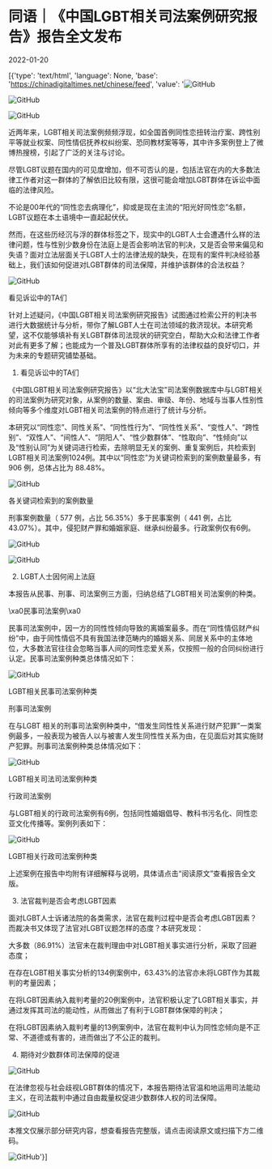 # 同语｜《中国LGBT相关司法案例研究报告》报告全文发布

2022-01-20

[{'type': 'text/html', 'language': None, 'base': 'https://chinadigitaltimes.net/chinese/feed', 'value': '![GitHub](https://chinadigitaltimes.net/chinese/files/2022/01/post-675987-61e92a000c7fc.png)

![GitHub](https://chinadigitaltimes.net/chinese/files/2022/01/post-675987-61e92a0014a7c.png)

![GitHub](https://chinadigitaltimes.net/chinese/files/2022/01/post-675987-61e92a00214ee.png)

近两年来，LGBT相关司法案例频频浮现，如全国首例同性恋扭转治疗案、跨性别平等就业权案、同性情侣抚养权纠纷案、恐同教材案等等，其中许多案例登上了微博热搜榜，引起了广泛的关注与讨论。

尽管LGBT议题在国内的可见度增加，但不可否认的是，包括法官在内的大多数法律工作者对这一群体的了解依旧比较有限，这很可能会增加LGBT群体在诉讼中面临的法律风险。

不论是00年代的“同性恋去病理化”，抑或是现在主流的“阳光好同性恋”名额，LGBT议题在本土语境中一直起起伏伏。

然而，在这些历经沉与浮的群体标签之下，现实中的LGBT人士会遭遇什么样的法律问题，性与性别少数身份在法庭上是否会影响法官的判决，又是否会带来偏见和失语？面对立法层面关于LGBT人士的法律法规的缺失，在现有的案件判决经验基础上，我们该如何促进对LGBT群体的司法保障，并维护该群体的合法权益？

![GitHub](https://chinadigitaltimes.net/chinese/files/2022/01/post-675987-61e92a003ba94.png)

看见诉讼中的TA们

针对上述疑问，《中国LGBT相关司法案例研究报告》试图通过检索公开的判决书进行大数据统计与分析，带你了解LGBT人士在司法领域的救济现状。本研究希望，这不仅能够填补有关LGBT群体司法现状的研究空白，帮助大众和法律工作者对此有更多了解；也能成为一个普及LGBT群体所享有的法律权益的良好切口，并为未来的专题研究铺垫基础。

1. 看见诉讼中的TA们

《中国LGBT相关司法案例研究报告》以“北大法宝”司法案例数据库中与LGBT相关的司法案例为研究对象，从案例的数量、案由、审级、年份、地域与当事人性别性倾向等多个维度对LGBT相关司法案例的特点进行了统计与分析。

本研究以“同性恋”、同性关系”、“同性性行为”、“同性性关系”、“变性人”、“跨性别”、“双性人”、“间性人”、“阴阳人”、“性少数群体”、“性取向”、“性倾向”以及“性别认同”为关键词进行检索，去除明显无关的案例、重复案例后，共检索到LGBT相关司法案例1024例。其中以“同性恋”为关键词检索到的案例数量最多，有 906 例，总体占比为 88.48%。

![GitHub](https://chinadigitaltimes.net/chinese/files/2022/01/post-675987-61e92a0044c45.png)

各关键词检索到的案例数量

刑事案例数量（ 577 例，占比 56.35%）多于民事案例（ 441 例，占比 43.07%）。其中，侵犯财产罪和婚姻家庭、继承纠纷最多。行政案例仅有6例。

![GitHub](https://chinadigitaltimes.net/chinese/files/2022/01/post-675987-61e92a004ef85.png)

![GitHub](https://chinadigitaltimes.net/chinese/files/2022/01/post-675987-61e92a0058847.png)

2. LGBT人士因何闹上法庭

本报告从民事、刑事、司法案例三方面，归纳总结了LGBT相关司法案例的种类。

\xa0民事司法案例\xa0

民事司法案例中，因一方的同性性倾向导致的离婚案最多。而在“同性情侣财产纠纷”中，由于同性情侣不具有我国法律范畴内的婚姻关系、同居关系中的主体地位，大多数法官往往会忽略当事人间的同性恋爱关系，仅按照一般的合同纠纷进行认定。民事司法案例种类总体情况如下：

![GitHub](https://chinadigitaltimes.net/chinese/files/2022/01/post-675987-61e92a0062bc1.png)

LGBT相关民事司法案例种类

刑事司法案例

在与LGBT 相关的刑事司法案例种类中，“借发生同性性关系进行财产犯罪”一类案例最多，一般表现为被告人以与被害人发生同性性关系为由，在见面后对其实施财产犯罪。刑事司法案例种类总体情况如下：

![GitHub](https://chinadigitaltimes.net/chinese/files/2022/01/post-675987-61e92a006dc56.png)

LGBT相关司法司法案例种类

行政司法案例

与LGBT相关的行政司法案例有6例，包括同性婚姻倡导、教科书污名化、同性恋亚文化传播等。案例列表如下：

![GitHub](https://chinadigitaltimes.net/chinese/files/2022/01/post-675987-61e92a0077320.png)

LGBT相关行政司法案例种类

上述案例在报告中均附有详细解释与说明，具体请点击“阅读原文”查看报告全文版。

3. 法官裁判是否会考虑LGBT因素

面对LGBT人士诉诸法院的各类需求，法官在裁判过程中是否会考虑LGBT因素？而裁决书又体现了法官对LGBT议题怎样的态度？本研究发现：





大多数（86.91%）法官未在裁判理由中对LGBT相关事实进行分析，采取了回避态度；





在存在LGBT相关事实分析的134例案例中，63.43%的法官亦未将LGBT作为其裁判的考量因素；





在将LGBT因素纳入裁判考量的20例案例中，法官积极认定了LGBT相关事实，并通过发挥其司法的能动性，从而做出了有利于LGBT群体保障的判决；





在将LGBT因素纳入裁判考量的13例案例中，法官在裁判中认为同性恋倾向是不正常、不道德或有害的，进而做出了不公正的裁判。





4. 期待对少数群体司法保障的促进

![GitHub](https://chinadigitaltimes.net/chinese/files/2022/01/post-675987-61e92a00813bb.)

在法律忽视与社会歧视LGBT群体的情况下，本报告期待法官温和地运用司法能动主义，在司法裁判中通过自由裁量权促进少数群体人权的司法保障。

![GitHub](https://chinadigitaltimes.net/chinese/files/2022/01/post-675987-61e92a0088181.png)

本推文仅展示部分研究内容，想查看报告完整版，请点击阅读原文或扫描下方二维码。

![GitHub](https://chinadigitaltimes.net/chinese/files/2022/01/post-675987-61e92a008f792.png)'}]
